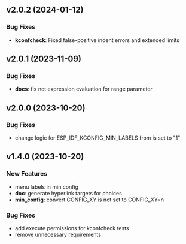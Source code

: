 ## v2.0.2 (2024-01-12)

### Bug Fixes

- **kconfcheck**: Fixed false-positive indent errors and extended limits

## v2.0.1 (2023-11-09)

### Bug Fixes

- **docs**: fix not expression evaluation for range parameter

## v2.0.0 (2023-10-20)

### Bug Fixes

- change logic for ESP_IDF_KCONFIG_MIN_LABELS from is set to "1"

## v1.4.0 (2023-10-20)

### New Features

- menu labels in min config
- **doc**: generate hyperlink targets for choices
- **min_config**: convert CONFIG_XY is not set to CONFIG_XY=n

### Bug Fixes

- add execute permissions for kconfcheck tests
- remove unnecessary requirements
